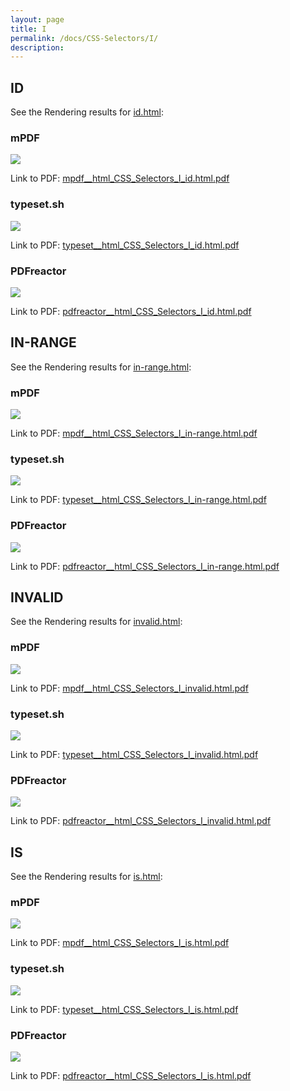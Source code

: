 ```yaml
---
layout: page
title: I
permalink: /docs/CSS-Selectors/I/
description: 
---
```




## ID

See the Rendering results for [id.html](/html/CSS%20Selectors/I/id.html):

### mPDF
![](mpdf__html_CSS_Selectors_I_id.html.png) 

Link to PDF: [mpdf__html_CSS_Selectors_I_id.html.pdf](mpdf__html_CSS_Selectors_I_id.html.pdf)

### typeset.sh
![](typeset__html_CSS_Selectors_I_id.html.png) 

Link to PDF: [typeset__html_CSS_Selectors_I_id.html.pdf](typeset__html_CSS_Selectors_I_id.html.pdf)

### PDFreactor
![](pdfreactor__html_CSS_Selectors_I_id.html.png) 

Link to PDF: [pdfreactor__html_CSS_Selectors_I_id.html.pdf](pdfreactor__html_CSS_Selectors_I_id.html.pdf)

## IN-RANGE

See the Rendering results for [in-range.html](/html/CSS%20Selectors/I/in-range.html):

### mPDF
![](mpdf__html_CSS_Selectors_I_in-range.html.png) 

Link to PDF: [mpdf__html_CSS_Selectors_I_in-range.html.pdf](mpdf__html_CSS_Selectors_I_in-range.html.pdf)

### typeset.sh
![](typeset__html_CSS_Selectors_I_in-range.html.png) 

Link to PDF: [typeset__html_CSS_Selectors_I_in-range.html.pdf](typeset__html_CSS_Selectors_I_in-range.html.pdf)

### PDFreactor
![](pdfreactor__html_CSS_Selectors_I_in-range.html.png) 

Link to PDF: [pdfreactor__html_CSS_Selectors_I_in-range.html.pdf](pdfreactor__html_CSS_Selectors_I_in-range.html.pdf)

## INVALID

See the Rendering results for [invalid.html](/html/CSS%20Selectors/I/invalid.html):

### mPDF
![](mpdf__html_CSS_Selectors_I_invalid.html.png) 

Link to PDF: [mpdf__html_CSS_Selectors_I_invalid.html.pdf](mpdf__html_CSS_Selectors_I_invalid.html.pdf)

### typeset.sh
![](typeset__html_CSS_Selectors_I_invalid.html.png) 

Link to PDF: [typeset__html_CSS_Selectors_I_invalid.html.pdf](typeset__html_CSS_Selectors_I_invalid.html.pdf)

### PDFreactor
![](pdfreactor__html_CSS_Selectors_I_invalid.html.png) 

Link to PDF: [pdfreactor__html_CSS_Selectors_I_invalid.html.pdf](pdfreactor__html_CSS_Selectors_I_invalid.html.pdf)

## IS

See the Rendering results for [is.html](/html/CSS%20Selectors/I/is.html):

### mPDF
![](mpdf__html_CSS_Selectors_I_is.html.png) 

Link to PDF: [mpdf__html_CSS_Selectors_I_is.html.pdf](mpdf__html_CSS_Selectors_I_is.html.pdf)

### typeset.sh
![](typeset__html_CSS_Selectors_I_is.html.png) 

Link to PDF: [typeset__html_CSS_Selectors_I_is.html.pdf](typeset__html_CSS_Selectors_I_is.html.pdf)

### PDFreactor
![](pdfreactor__html_CSS_Selectors_I_is.html.png) 

Link to PDF: [pdfreactor__html_CSS_Selectors_I_is.html.pdf](pdfreactor__html_CSS_Selectors_I_is.html.pdf)



